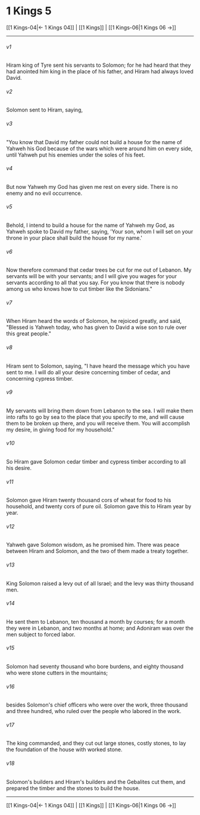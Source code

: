 # 1 Kings 5

[[1 Kings-04|← 1 Kings 04]] | [[1 Kings]] | [[1 Kings-06|1 Kings 06 →]]
***



###### v1 
Hiram king of Tyre sent his servants to Solomon; for he had heard that they had anointed him king in the place of his father, and Hiram had always loved David. 

###### v2 
Solomon sent to Hiram, saying, 

###### v3 
"You know that David my father could not build a house for the name of Yahweh his God because of the wars which were around him on every side, until Yahweh put his enemies under the soles of his feet. 

###### v4 
But now Yahweh my God has given me rest on every side. There is no enemy and no evil occurrence. 

###### v5 
Behold, I intend to build a house for the name of Yahweh my God, as Yahweh spoke to David my father, saying, 'Your son, whom I will set on your throne in your place shall build the house for my name.' 

###### v6 
Now therefore command that cedar trees be cut for me out of Lebanon. My servants will be with your servants; and I will give you wages for your servants according to all that you say. For you know that there is nobody among us who knows how to cut timber like the Sidonians." 

###### v7 
When Hiram heard the words of Solomon, he rejoiced greatly, and said, "Blessed is Yahweh today, who has given to David a wise son to rule over this great people." 

###### v8 
Hiram sent to Solomon, saying, "I have heard the message which you have sent to me. I will do all your desire concerning timber of cedar, and concerning cypress timber. 

###### v9 
My servants will bring them down from Lebanon to the sea. I will make them into rafts to go by sea to the place that you specify to me, and will cause them to be broken up there, and you will receive them. You will accomplish my desire, in giving food for my household." 

###### v10 
So Hiram gave Solomon cedar timber and cypress timber according to all his desire. 

###### v11 
Solomon gave Hiram twenty thousand cors of wheat for food to his household, and twenty cors of pure oil. Solomon gave this to Hiram year by year. 

###### v12 
Yahweh gave Solomon wisdom, as he promised him. There was peace between Hiram and Solomon, and the two of them made a treaty together. 

###### v13 
King Solomon raised a levy out of all Israel; and the levy was thirty thousand men. 

###### v14 
He sent them to Lebanon, ten thousand a month by courses; for a month they were in Lebanon, and two months at home; and Adoniram was over the men subject to forced labor. 

###### v15 
Solomon had seventy thousand who bore burdens, and eighty thousand who were stone cutters in the mountains; 

###### v16 
besides Solomon's chief officers who were over the work, three thousand and three hundred, who ruled over the people who labored in the work. 

###### v17 
The king commanded, and they cut out large stones, costly stones, to lay the foundation of the house with worked stone. 

###### v18 
Solomon's builders and Hiram's builders and the Gebalites cut them, and prepared the timber and the stones to build the house.

***
[[1 Kings-04|← 1 Kings 04]] | [[1 Kings]] | [[1 Kings-06|1 Kings 06 →]]
